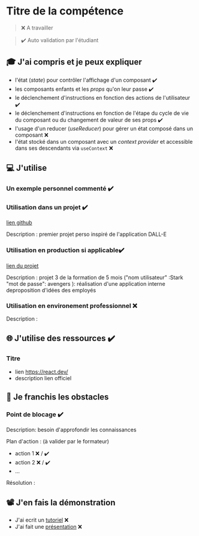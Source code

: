 # Titre de la compétence

> ❌ A travailler

> ✔️ Auto validation par l'étudiant

## 🎓 J'ai compris et je peux expliquer

- l'état (_state_) pour contrôler l'affichage d'un composant ✔️
- les composants enfants et les _props_ qu'on leur passe ✔️
- le déclenchement d'instructions en fonction des actions de l'utilisateur ✔️
- le déclenchement d'instructions en fonction de l'étape du cycle de vie du composant ou du changement de valeur de ses props ✔️
- l'usage d'un reducer (_useReducer_) pour gérer un état composé dans un composant ❌
- l'état stocké dans un composant avec un _context provider_ et accessible dans ses descendants via `useContext` ❌

## 💻 J'utilise

### Un exemple personnel commenté ✔️

<!-- import React from 'react';
import HelloEverybody from './Hello';

import Avatar from './Avatar';

 <header className="App-header">

  <p>Hello React world</p>
  <p>
    Edit <code>src/App.js</code> and save to reload.
  </p>
  <a
    className="App-link"
    href="https://reactjs.org"
    target="_blank"
    rel="noopener noreferrer"
  >
    Learn React
    <HelloEverybody />
  </a>
</header>
{
  return (
    <div>
      <Avatar
        image="url"
        firstName="Bart"
        lastName="SIMPSON"
      />
      <Avatar
        image="url2"
        firstName="Homer"
        lastName="SIMPSON"
      />
      <Avatar
        image="url2"
        firstName="Marge"
        lastName="SIMPSON"
      />
    </div>
  );
};  -->

### Utilisation dans un projet ✔️

[lien github](https://github.com/Phildev777/DallEreact_ProjetPerso)

Description : premier projet perso inspiré de l'application DALL-E

### Utilisation en production si applicable✔️

[lien du projet](http://vps-d5babf40.vps.ovh.net:5005/)

Description : projet 3 de la formation de 5 mois ("nom utilisateur" :Stark "mot de passe": avengers ): réalisation d'une application interne deproposition d'idées des employés

### Utilisation en environement professionnel ❌

Description :

## 🌐 J'utilise des ressources ✔️

### Titre

- lien
  https://react.dev/
- description
  lien officiel

## 🚧 Je franchis les obstacles

### Point de blocage ✔️

Description: besoin d'approfondir les connaissances

Plan d'action : (à valider par le formateur)

- action 1 ❌ / ✔️
- action 2 ❌ / ✔️
- ...

Résolution :

## 📽️ J'en fais la démonstration

- J'ai ecrit un [tutoriel](...) ❌
- J'ai fait une [présentation](...) ❌

